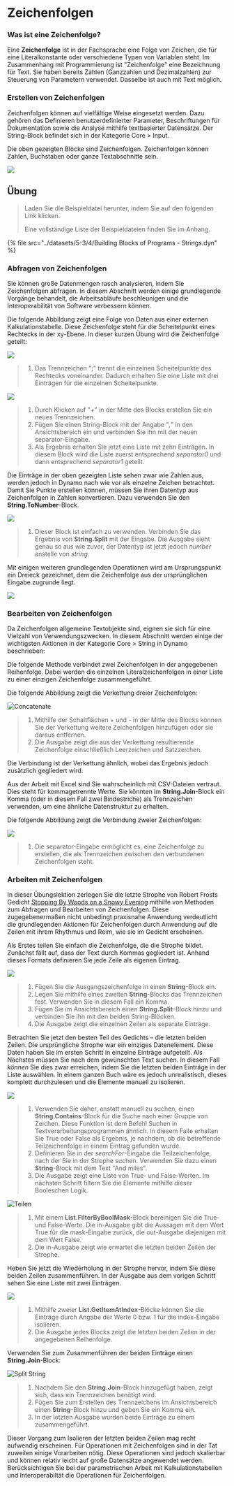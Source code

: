 # Zeichenfolgen

### Was ist eine Zeichenfolge?

Eine **Zeichenfolge** ist in der Fachsprache eine Folge von Zeichen, die für eine Literalkonstante oder verschiedene Typen von Variablen steht. Im Zusammenhang mit Programmierung ist "Zeichenfolge" eine Bezeichnung für Text. Sie haben bereits Zahlen (Ganzzahlen und Dezimalzahlen) zur Steuerung von Parametern verwendet. Dasselbe ist auch mit Text möglich.

### Erstellen von Zeichenfolgen

Zeichenfolgen können auf vielfältige Weise eingesetzt werden. Dazu gehören das Definieren benutzerdefinierter Parameter, Beschriftungen für Dokumentation sowie die Analyse mithilfe textbasierter Datensätze. Der String-Block befindet sich in der Kategorie Core > Input.

Die oben gezeigten Blöcke sind Zeichenfolgen. Zeichenfolgen können Zahlen, Buchstaben oder ganze Textabschnitte sein.

![](../images/5-3/4/strings-creatingstrings.jpg)

## Übung

> Laden Sie die Beispieldatei herunter, indem Sie auf den folgenden Link klicken.
>
> Eine vollständige Liste der Beispieldateien finden Sie im Anhang.

{% file src="../datasets/5-3/4/Building Blocks of Programs - Strings.dyn" %}

### Abfragen von Zeichenfolgen

Sie können große Datenmengen rasch analysieren, indem Sie Zeichenfolgen abfragen. In diesem Abschnitt werden einige grundlegende Vorgänge behandelt, die Arbeitsabläufe beschleunigen und die Interoperabilität von Software verbessern können.

Die folgende Abbildung zeigt eine Folge von Daten aus einer externen Kalkulationstabelle. Diese Zeichenfolge steht für die Scheitelpunkt eines Rechtecks in der xy-Ebene. In dieser kurzen Übung wird die Zeichenfolge geteilt:

![](../images/5-3/4/strings-queryingstrings01.jpg)

> 1. Das Trennzeichen ";" trennt die einzelnen Scheitelpunkte des Rechtecks voneinander. Dadurch erhalten Sie eine Liste mit drei Einträgen für die einzelnen Scheitelpunkte.

![](../images/5-3/4/strings-queryingstrings02.jpg)

> 1. Durch Klicken auf "_+_" in der Mitte des Blocks erstellen Sie ein neues Trennzeichen.
> 2. Fügen Sie einen String-Block mit der Angabe "_,_" in den Ansichtsbereich ein und verbinden Sie ihn mit der neuen separator-Eingabe.
> 3. Als Ergebnis erhalten Sie jetzt eine Liste mit zehn Einträgen. In diesem Block wird die Liste zuerst entsprechend _separator0_ und dann entsprechend _separator1_ geteilt.

Die Einträge in der oben gezeigten Liste sehen zwar wie Zahlen aus, werden jedoch in Dynamo nach wie vor als einzelne Zeichen betrachtet. Damit Sie Punkte erstellen können, müssen Sie ihren Datentyp aus Zeichenfolgen in Zahlen konvertieren. Dazu verwenden Sie den **String.ToNumber**-Block.

![](../images/5-3/4/strings-queryingstrings03.jpg)

> 1. Dieser Block ist einfach zu verwenden. Verbinden Sie das Ergebnis von **String.Split** mit der Eingabe. Die Ausgabe sieht genau so aus wie zuvor, der Datentyp ist jetzt jedoch _number_ anstelle von _string_.

Mit einigen weiteren grundlegenden Operationen wird am Ursprungspunkt ein Dreieck gezeichnet, dem die Zeichenfolge aus der ursprünglichen Eingabe zugrunde liegt.

![](../images/5-3/4/strings-queryingstrings04.jpg)

### Bearbeiten von Zeichenfolgen

Da Zeichenfolgen allgemeine Textobjekte sind, eignen sie sich für eine Vielzahl von Verwendungszwecken. In diesem Abschnitt werden einige der wichtigsten Aktionen in der Kategorie Core > String in Dynamo beschrieben:

Die folgende Methode verbindet zwei Zeichenfolgen in der angegebenen Reihenfolge. Dabei werden die einzelnen Literalzeichenfolgen in einer Liste zu einer einzigen Zeichenfolge zusammengeführt.

Die folgende Abbildung zeigt die Verkettung dreier Zeichenfolgen:

![Concatenate](../images/5-3/4/strings-manipulatingstrings01.jpg)

> 1. Mithilfe der Schaltflächen + und - in der Mitte des Blocks können Sie der Verkettung weitere Zeichenfolgen hinzufügen oder sie daraus entfernen.
> 2. Die Ausgabe zeigt die aus der Verkettung resultierende Zeichenfolge einschließlich Leerzeichen und Satzzeichen.

Die Verbindung ist der Verkettung ähnlich, wobei das Ergebnis jedoch zusätzlich gegliedert wird.

Aus der Arbeit mit Excel sind Sie wahrscheinlich mit CSV-Dateien vertraut. Dies steht für kommagetrennte Werte. Sie könnten im **String.Join**-Block ein Komma (oder in diesem Fall zwei Bindestriche) als Trennzeichen verwenden, um eine ähnliche Datenstruktur zu erhalten.

Die folgende Abbildung zeigt die Verbindung zweier Zeichenfolgen:

![](../images/5-3/4/strings-manipulatingstrings02.jpg)

> 1. Die separator-Eingabe ermöglicht es, eine Zeichenfolge zu erstellen, die als Trennzeichen zwischen den verbundenen Zeichenfolgen steht.

### Arbeiten mit Zeichenfolgen

In dieser Übungslektion zerlegen Sie die letzte Strophe von Robert Frosts Gedicht [Stopping By Woods on a Snowy Evening](http://www.poetryfoundation.org/poem/171621) mithilfe von Methoden zum Abfragen und Bearbeiten von Zeichenfolgen. Diese zugegebenermaßen nicht unbedingt praxisnahe Anwendung verdeutlicht die grundlegenden Aktionen für Zeichenfolgen durch Anwendung auf die Zeilen mit ihrem Rhythmus und Reim, wie sie im Gedicht erscheinen.

Als Erstes teilen Sie einfach die Zeichenfolge, die die Strophe bildet. Zunächst fällt auf, dass der Text durch Kommas gegliedert ist. Anhand dieses Formats definieren Sie jede Zeile als eigenen Eintrag.

![](../images/5-3/4/strings-workingwithstrings01.jpg)

> 1. Fügen Sie die Ausgangszeichenfolge in einen **String**-Block ein.
> 2. Legen Sie mithilfe eines zweiten **String**-Blocks das Trennzeichen fest. Verwenden Sie in diesem Fall ein Komma.
> 3. Fügen Sie im Ansichtsbereich einen **String.Split**-Block hinzu und verbinden Sie ihn mit den beiden String-Blöcken.
> 4. Die Ausgabe zeigt die einzelnen Zeilen als separate Einträge.

Betrachten Sie jetzt den besten Teil des Gedichts – die letzten beiden Zeilen. Die ursprüngliche Strophe war ein einziges Datenelement. Diese Daten haben Sie im ersten Schritt in einzelne Einträge aufgeteilt. Als Nächstes müssen Sie nach dem gewünschten Text suchen. In diesem Fall _können_ Sie dies zwar erreichen, indem Sie die letzten beiden Einträge in der Liste auswählen. In einem ganzen Buch wäre es jedoch unrealistisch, dieses komplett durchzulesen und die Elemente manuell zu isolieren.

![](../images/5-3/4/strings-workingwithstrings02.jpg)

> 1. Verwenden Sie daher, anstatt manuell zu suchen, einen **String.Contains**-Block für die Suche nach einer Gruppe von Zeichen. Diese Funktion ist dem Befehl Suchen in Textverarbeitungsprogrammen ähnlich. In diesem Falle erhalten Sie True oder False als Ergebnis, je nachdem, ob die betreffende Teilzeichenfolge in einem Eintrag gefunden wurde.
> 2. Definieren Sie in der _searchFor_-Eingabe die Teilzeichenfolge, nach der Sie in der Strophe suchen. Verwenden Sie dazu einen **String**-Block mit dem Text "And miles".
> 3. Die Ausgabe zeigt eine Liste von True- und False-Werten. Im nächsten Schritt filtern Sie die Elemente mithilfe dieser Booleschen Logik.

![Teilen](../images/5-3/4/strings-workingwithstrings03.jpg)

> 1. Mit einem **List.FilterByBoolMask**-Block bereinigen Sie die True- und False-Werte. Die in-Ausgabe gibt die Aussagen mit dem Wert True für die mask-Eingabe zurück, die out-Ausgabe diejenigen mit dem Wert False.
> 2. Die in-Ausgabe zeigt wie erwartet die letzten beiden Zeilen der Strophe.

Heben Sie jetzt die Wiederholung in der Strophe hervor, indem Sie diese beiden Zeilen zusammenführen. In der Ausgabe aus dem vorigen Schritt sehen Sie eine Liste mit zwei Einträgen.

![](../images/5-3/4/strings-workingwithstrings04.jpg)

> 1. Mithilfe zweier **List.GetItemAtIndex**-Blöcke können Sie die Einträge durch Angabe der Werte 0 bzw. 1 für die index-Eingabe isolieren.
> 2. Die Ausgabe jedes Blocks zeigt die letzten beiden Zeilen in der angegebenen Reihenfolge.

Verwenden Sie zum Zusammenführen der beiden Einträge einen **String.Join**-Block:

![Split String](../images/5-3/4/strings-workingwithstrings05.jpg)

> 1. Nachdem Sie den **String.Join**-Block hinzugefügt haben, zeigt sich, dass ein Trennzeichen benötigt wird.
> 2. Fügen Sie zum Erstellen des Trennzeichens im Ansichtsbereich einen **String**-Block hinzu und geben Sie ein Komma ein.
> 3. In der letzten Ausgabe wurden beide Einträge zu einem zusammengeführt.

Dieser Vorgang zum Isolieren der letzten beiden Zeilen mag recht aufwendig erscheinen. Für Operationen mit Zeichenfolgen sind in der Tat zuweilen einige Vorarbeiten nötig. Diese Operationen sind jedoch skalierbar und können relativ leicht auf große Datensätze angewendet werden. Berücksichtigen Sie bei der parametrischen Arbeit mit Kalkulationstabellen und Interoperabiltät die Operationen für Zeichenfolgen.
